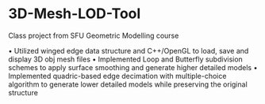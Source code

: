 # 3D-Mesh-LOD-Tool
Class project from SFU Geometric Modelling course

•	Utilized winged edge data structure and C++/OpenGL to load, save and display 3D obj mesh files
•	Implemented Loop and Butterfly subdivision schemes to apply surface smoothing and generate higher detailed models
•	Implemented quadric-based edge decimation with multiple-choice algorithm to generate lower detailed models while preserving the original structure
